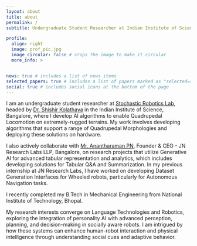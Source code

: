 ```yaml
---
layout: about
title: about
permalink: /
subtitle: Undergraduate Student Researcher at Indian Institute of Science, Bangalore

profile:
  align: right
  image: prof_pic.jpg
  image_circular: false # crops the image to make it circular
  more_info: >


news: true # includes a list of news items
selected_papers: true # includes a list of papers marked as "selected={true}"
social: true # includes social icons at the bottom of the page
---
```


I am an undergraduate student researcher at [Stochastic Robotics Lab](https://www.stochlab.com), headed by [Dr. Shishir Kolathaya](https://www.shishirny.com) in the Indian Institute of Science, Bangalore, where I develop AI algorithms to enable Quadrupedal Locomotion on extremely-rugged terrains. My work involves developing algorithms that support a range of Quadrupedal Morphologies and deploying these solutions on hardware. 

I also actively collaborate with [Mr. Anantharaman PN](https://www.linkedin.com/in/anantharamanp/), Founder & CEO - JN Research Labs LLP, Bangalore, on research projects that utilize Generative AI for advanced tabular representation and analytics, which includes developing solutions for Tabular Q&A and Summarization. In my previous internship at JN Research Labs, I have worked on developing Dataset Generation Interfaces for Wheeled robots, particularly for Autonomous Navigation tasks.

I recently completed my B.Tech in Mechanical Engineering from National Institute of Technology, Bhopal. 

My research interests converge on Language Technologies and Robotics, exploring the integration of personality AI with advanced perception, planning, and decision-making in socially aware robots. I am intrigued by how these systems can enhance human-robot interaction and physical intelligence through understanding social cues and adaptive behavior.